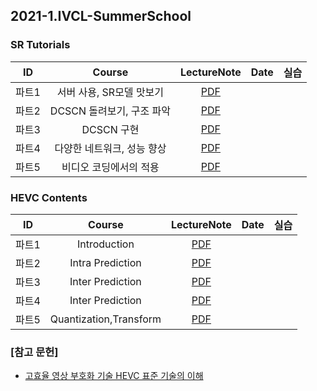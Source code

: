 ## 2021-1.IVCL-SummerSchool
    
     
### SR Tutorials  
    
| ID | Course | LectureNote | Date | 실습 |
|:---:|:---:|:---:|:---:|:---:|
| 파트1 | 서버 사용, SR모델 맛보기 | [PDF]() |  |  |
| 파트2 | DCSCN 돌려보기, 구조 파악 | [PDF]() |  |  |
| 파트3 | DCSCN 구현 | [PDF]() |  |  |
| 파트4 | 다양한 네트워크, 성능 향상 | [PDF]() |  |  |
| 파트5 | 비디오 코딩에서의 적용 | [PDF]() |  |  |     
     
     
### HEVC Contents  
| ID | Course | LectureNote | Date | 실습 |
|:---:|:---:|:---:|:---:|:---:|
| 파트1 | Introduction | [PDF]() |  |  |
| 파트2 | Intra Prediction | [PDF]() |  |  |
| 파트3 | Inter Prediction | [PDF]() |  |  |
| 파트4 | Inter Prediction | [PDF]() |  |  |
| 파트5 | Quantization,Transform | [PDF]() |  |  |     


### [참고 문헌]
- [고효율 영상 부호화 기술 HEVC 표준 기술의 이해](http://www.kyobobook.co.kr/product/detailViewKor.laf?ejkGb=KOR&mallGb=KOR&barcode=9791156004042&orderClick=LAG&Kc=)
